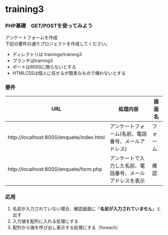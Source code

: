 # training3
### PHP基礎　GET/POSTを使ってみよう
アンケートフォームを作成  
下記の要件の通りプロジェクトを作成してください。  
- ディレクトリは trainings/training3
- ブランチはtraining3
- ポートは8000に限らないとする
- HTMLCSSは個人に任せるが簡素なもので構わないとする   
### 要件
|  URL  |  処理内容  | 画面名 |
| ---- | ---- | ---- |
|  http://localhost:8000/enquete/index.html  |  アンケートフォーム(名前、電話番号、メールアドレス)  | フォーム |
|  http://localhost:8000/enquete/form.php  |  アンケートで入力した名前、電話番号、メールアドレスを表示  | 確認 |

### 応用
1. 名前が入力されていない場合、確認画面に「**名前が入力されていません**」と出す
1. 入力値を配列に入れる処理にする
1. 配列から値を呼び出し表示する処理にする（foreach）
